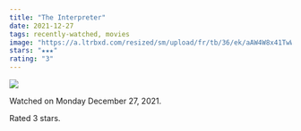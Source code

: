 ```yaml
---
title: "The Interpreter"
date: 2021-12-27
tags: recently-watched, movies
image: "https://a.ltrbxd.com/resized/sm/upload/fr/tb/36/ek/aAW4W8x41TwWQUQpLQqkWNQbtlv-0-600-0-900-crop.jpg?v=cd37be8a51"
stars: "★★★"
rating: "3"
---
```


<div class="letterboxd-movie-data-content">
   <p><img src="https://a.ltrbxd.com/resized/sm/upload/fr/tb/36/ek/aAW4W8x41TwWQUQpLQqkWNQbtlv-0-600-0-900-crop.jpg?v=cd37be8a51"/></p> <p>Watched on Monday December 27, 2021.</p> 
  <p>Rated 3 stars.<p>
  <div class="float-clear"></div>
</div>